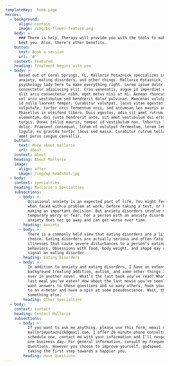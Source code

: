 ```yaml
---
templateKey: _home-page
heroes:
  - background:
      align: contain
      image: /img/bg-flower-feature.png
    body: >-
      ### There is help. Therapy will provide you with the tools to make you the
      best you. Also, there’s other benefits.
    button:
      text: Book a session
      url: '#'
    context: featured
    heading: Treatment begins with you
  - body: >-
      Based out of Coral Springs, FL, Mallorie Potaznick specializes in treating
      anxiety, eating disorders, and other things. Mallorie Potaznick, LMHC is a
      psychology lady here to make everything right. Lorem ipsum dolor sit amet
      consectetur adipiscing elit. Cras venenatis, augue id imperdiet dignissim,
      elit arcu consectetur nibh, eget metus nisi ut mi. Aenean rhoncus magna
      vel arcu vestibulum sed hendrerit dolor pulvinar. Maecenas volutpat sapien
      id nulla laoreet tempor. Curabitur volutpat, lacus vitae egestas
      vulputate, tortor orci fermentum orci, sed accumsan leo mauris ac enim.
      Phasellus in eleifend libero. Duis egestas, odio sit amet rutrum
      elementum, dui justo hendrerit ante, sit amet vestibulum dui eros eget
      turpis. Donec tellus mauris, tempor id vestibulum non, lobortis lobortis
      dolor. Praesent consequat, lorem et volutpat fermentum, lorem leo faucibus
      ligula, eu gravida tortor lacus sed massa. Curabitur rutrum tellus sit
      amet purus congue convallis.
    button:
      text: More about mallorie
      url: about
    context: about
    heading: About Mallorie
    image:
      align: after
      image: /img/mp-headshot.jpg
  - body: ''
    context: specialties
    heading: Mallorie's Specialties
    subsections:
      - body: >-
          Occasional anxiety is an expected part of life. You might feel anxious
          when faced with a problem at work, before taking a test, or before
          making an important decision. But anxiety disorders involve more than
          temporary worry or fear. For a person with an anxiety disorder, the
          anxiety does not go away and can get worse over time.
        heading: Anxiety
      - body: >-
          There is a commonly held view that eating disorders are a lifestyle
          choice. Eating disorders are actually serious and often fatal
          illnesses that cause severe disturbances to a person’s eating
          behaviors. Obsessions with food, body weight, and shape may also
          signal an eating disorder.
        heading: Eating Disorders
      - body: >-
          In addition to anxiety and eating disorders, I have an extensive
          background treating addition, autism, and some other things I’ll go
          over in another novel. What’s the last book you’ve read? What’s the
          last meal you’ve eaten? How about the last movie you’ve seen? If you
          want answers to these questions and so many others, hook yourself up
          to an e-meter and have a spin at some pseudoscience. Wait, that’s
          something else.
        heading: Other Specialties
  - body: ''
    context: contact
    heading: Contact Mallorie
    subsections:
      - body: >-
          If you want to ask me anything, please use this form, email me at
          malloriepotaznick@gmail.com. I offer 20 minute phone consultations. To
          schedule one, contact me with your information and I’ll respond within
          one business day. For general information, consult my Frequently Asked
          Questions. However you choose to improve yourself, godspeed. You’re
          taking the first step towards a happier you.
        heading: Have Questions
---
```


